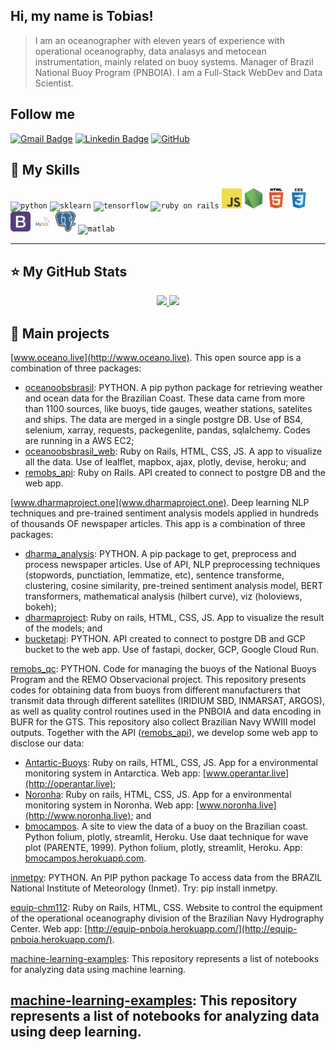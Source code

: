 ## Hi, my name is <strong>Tobias!</strong>

> I am an oceanographer with eleven years of experience with operational oceanography, data analasys and metocean instrumentation, mainly related on buoy systems. Manager of Brazil National Buoy Program (PNBOIA). I am a Full-Stack WebDev and Data Scientist.

## Follow me
[![Gmail Badge](https://img.shields.io/badge/-tobias.ramalho.ferreira@gmail.com-c14438?style=flat-square&logo=Gmail&logoColor=white&link=mailto:tobias.ramalho.ferreira@gmail.com)](mailto:tobias.ramalho.ferreira@gmail.com)
[![Linkedin Badge](https://img.shields.io/badge/-soutobias-blue?style=flat-square&logo=Linkedin&logoColor=white&link=https://www.linkedin.com/in/soutobias/)](https://www.linkedin.com/in/soutobias/)
[![GitHub](https://img.shields.io/badge/-GitHub-181717?style=flat-square&logo=github&logoColor=white&link=https://github.com/soutobias)](https://github.com/soutobias)

## 🚀 My Skills

<code><img height="32" src="https://upload.wikimedia.org/wikipedia/commons/thumb/c/c3/Python-logo-notext.svg/768px-Python-logo-notext.svg.png" alt="python"/></code>
<code><img height="32" src="https://upload.wikimedia.org/wikipedia/commons/thumb/0/05/Scikit_learn_logo_small.svg/1280px-Scikit_learn_logo_small.svg.png" alt="sklearn"/></code>
<code><img height="32" src="https://upload.wikimedia.org/wikipedia/commons/thumb/2/2d/Tensorflow_logo.svg/1200px-Tensorflow_logo.svg.png" alt="tensorflow"/></code>
<code><img height="32" src="https://upload.wikimedia.org/wikipedia/commons/1/16/Ruby_on_Rails-logo.png" alt="ruby on rails"/></code>
<code><img height="32" src="https://raw.githubusercontent.com/github/explore/80688e429a7d4ef2fca1e82350fe8e3517d3494d/topics/javascript/javascript.png" alt="Javascript"/></code>
<code><img height="32" src="https://raw.githubusercontent.com/github/explore/80688e429a7d4ef2fca1e82350fe8e3517d3494d/topics/nodejs/nodejs.png" alt="Nodejs"/></code>
<code><img height="32" src="https://raw.githubusercontent.com/github/explore/80688e429a7d4ef2fca1e82350fe8e3517d3494d/topics/html/html.png" alt="HTML5"/></code>
<code><img height="32" src="https://raw.githubusercontent.com/github/explore/80688e429a7d4ef2fca1e82350fe8e3517d3494d/topics/css/css.png" alt="CSS"/></code>
<code><img height="32" src="https://raw.githubusercontent.com/github/explore/80688e429a7d4ef2fca1e82350fe8e3517d3494d/topics/bootstrap/bootstrap.png" alt="Bootstrap"/></code>
<code><img height="32" src="https://raw.githubusercontent.com/github/explore/80688e429a7d4ef2fca1e82350fe8e3517d3494d/topics/mysql/mysql.png" alt="MySQL"/></code>
<code><img height="32" src="https://raw.githubusercontent.com/github/explore/80688e429a7d4ef2fca1e82350fe8e3517d3494d/topics/postgresql/postgresql.png" alt="PostegreSQL"/></code>
<code><img height="32" src="https://upload.wikimedia.org/wikipedia/commons/2/21/Matlab_Logo.png" alt="matlab"/></code>

---

## ⭐ My GitHub Stats

<p align="center">
<a href="https://github.com/soutobias">
  <img height="180em" src="https://github-readme-stats-eight-theta.vercel.app/api?username=soutobias&show_icon  s=true&theme=algolia&include_all_commits=true&count_private=true"/>
  <img height="180em" src="https://github-readme-stats-eight-theta.vercel.app/api/top-langs/?username=soutobias&layout=compact&langs_count=8&theme=algolia"/>
</a>
</p>



## 🔭 Main projects
[www.oceano.live](http://www.oceano.live). This open source app is a combination of three packages:
- [oceanoobsbrasil](https://github.com/soutobias/oceanoobsbrasil): PYTHON. A pip python package for retrieving weather and ocean data for the Brazilian Coast. These data came from more than 1100 sources, like buoys, tide gauges, weather stations, satelites and ships. The data are merged in a single postgre DB. Use of BS4, selenium, xarray, requests, packegenlite, pandas, sqlalchemy. Codes are running in a AWS EC2;
- [oceanoobsbrasil_web](https://github.com/soutobias/oceanoobsbrasil_web): Ruby on Rails, HTML, CSS, JS. A app to visualize all the data. Use of lealflet, mapbox, ajax, plotly, devise, heroku; and
- [remobs_api](https://github.com/soutobias/remobs_api): Ruby on Rails. API created to connect to postgre DB and the web app.

[www.dharmaproject.one](www.dharmaproject.one). Deep learning NLP techniques and pre-trained sentiment analysis models applied in hundreds of thousands OF newspaper articles. This app is a combination of three packages:
- [dharma_analysis](https://github.com/soutobias/dharma_analysis): PYTHON. A pip package to get, preprocess and process newspaper articles. Use of API, NLP preprocessing techniques (stopwords, punctiation, lemmatize, etc), sentence transforme, clustering, cosine similarity, pre-treined sentiment analysis model, BERT transformers, mathematical analysis (hilbert curve), viz (holoviews, bokeh);
- [dharmaproject](https://github.com/soutobias/dharmaproject): Ruby on rails, HTML, CSS, JS. App to visualize the result of the models; and
- [bucketapi](https://github.com/soutobias/bucketapi): PYTHON. API created to connect to postgre DB and GCP bucket to the web app. Use of fastapi, docker, GCP, Google Cloud Run.

[remobs_qc](https://github.com/soutobias/remobs_qc): PYTHON. Code for managing the buoys of the National Buoys Program and the REMO Observacional project. This repository presents codes for obtaining data from buoys from different manufacturers that transmit data through different satellites (IRIDIUM SBD, INMARSAT, ARGOS), as well as quality control routines used in the PNBOIA and data encoding in BUFR for the GTS. This repository also collect Brazilian Navy WWIII model outputs. Together with the API ([remobs_api](https://github.com/soutobias/remobs_api)), we develop some web app to disclose our data:
- [Antartic-Buoys](https://github.com/pnboia-brasil/Antarctic-Buoys): Ruby on rails, HTML, CSS, JS. App for a environmental monitoring system in Antarctica. Web app: [www.operantar.live](http://operantar.live);
- [Noronha](https://github.com/pnboia-brasil/noronha): Ruby on rails, HTML, CSS, JS. App for a environmental monitoring system in Noronha. Web app: [www.noronha.live](http://www.noronha.live); and
- [bmocampos](https://github.com/soutobias/bmosantos). A site to view the data of a buoy on the Brazilian coast. Python folium, plotly, streamlit, Heroku. Use daat technique for wave plot (PARENTE, 1999). Python folium, plotly, streamlit, Heroku. App: [bmocampos.herokuapṕ.com](bmocampos.herokuapṕ.com).

[inmetpy](https://github.com/soutobias/inmetpy): PYTHON.  An PIP python package To access data from the BRAZIL National Institute of Meteorology (Inmet). Try: pip install inmetpy.

[equip-chm112](https://github.com/soutobias/equip-chm112): Ruby on Rails, HTML, CSS. Website to control the equipment of the operational oceanography division of the Brazilian Navy Hydrography Center. Web app: [http://equip-pnboia.herokuapp.com/](http://equip-pnboia.herokuapp.com/).

[machine-learning-examples](https://github.com/soutobias/machine-learning-examples): This repository represents a list of notebooks for analyzing data using machine learning.

[machine-learning-examples](https://github.com/soutobias/deep-learning-examples): This repository represents a list of notebooks for analyzing data using deep learning.
----
